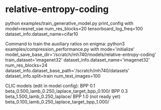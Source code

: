 # relative-entropy-coding

python examples/train_generative_model.py print_config with model=resnet_vae num_res_blocks=20 tensorboard_log_freq=100 dataset_info.dataset_name=cifar10

Command to train the auxiliary ratios on enigma:
python3 examples/compression_performance.py with mode='initialize' model_save_base_dir='/scratch/mh740/models/relative-entropy-coding' train_dataset='imagenet32' dataset_info.dataset_name='imagenet32' num_res_blocks=24 dataset_info.dataset_base_path='/scratch/mh740/datasets' dataset_info.split=train num_test_images=100



CLIC models (edit in model config):
BPP 0.1  beta_0.500_lamb_0.250_laplace_target_bpp_0.100/
BPP 0.3  beta_1.500_lamb_0.250_laplace/
BPP 1.0 (not ready yet) beta_0.100_lamb_0.250_laplace_target_bpp_1.000/
